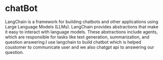 # chatBot
LangChain is a framework for building chatbots and other applications using Large Language Models (LLMs). LangChain provides abstractions that make it easy to interact with language models. These abstractions include agents, which are responsible for tasks like text generation, summarization, and question answering.I use langchain to build chatbot which is helped coustomer to communicate user and we also chatgpt api to answering our question.
